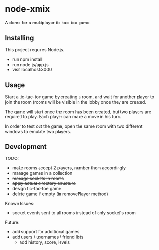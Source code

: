 node-xmix
=========

A demo for a multiplayer tic-tac-toe game

Installing
----------
This project requires Node.js.
* run npm install
* run node js/app.js
* visit localhost:3000

Usage
-----
Start a tic-tac-toe game by creating a room, and wait for another player to join the room (rooms will be visible in the lobby once they are created.

The game will start once the room has been created, but two players are required to play.
Each player can make a move in his turn.

In order to test out the game, open the same room with two different windows to emulate two players.

Development
-----------
TODO:

* ~~make rooms accept 2 players, number them accordingly~~
* manage games in a collection
* ~~manage sockets in rooms~~
* ~~apply actual directory structure~~
* design tic-tac-toe game
* delete game if empty (in removePlayer method)

Known Issues:

* socket events sent to all rooms instead of only socket's room

Future:

* add support for additional games
* add users / usernames / friend lists
  * add history, score, levels
